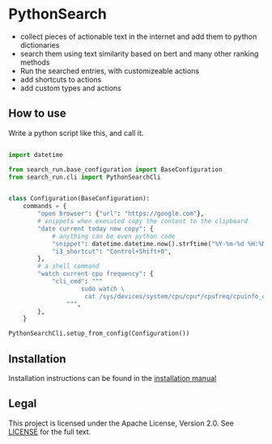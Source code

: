 # PythonSearch

- collect pieces of actionable text in the internet and add them to python dictionaries
- search them using text similarity based on bert and many other ranking methods
- Run the searched entries, with customizeable actions
- add shortcuts to actions
- add custom types and actions


## How to use

Write a python script like this, and call it.

```py

import datetime

from search_run.base_configuration import BaseConfiguration
from search_run.cli import PythonSearchCli


class Configuration(BaseConfiguration):
    commands = {
        "open browser": {"url": "https://google.com"},
        # snippets when executed copy the content to the clipboard
        "date current today now copy": {
            # anything can be even python code
            "snippet": datetime.datetime.now().strftime("%Y-%m-%d %H:%M"),
            "i3_shortcut": "Control+Shift+0",
        },
        # a shell command
        "watch current cpu frequency": {
            "cli_cmd": """
                    sudo watch \
                     cat /sys/devices/system/cpu/cpu*/cpufreq/cpuinfo_cur_freq
                """,
        },
    }

PythonSearchCli.setup_from_config(Configuration())

```

## Installation

Installation instructions can be found in the [installation manual](docs/installation.md)


## Legal

This project is licensed under the Apache License, Version 2.0. See [LICENSE](LICENSE.txt) for the full text.
